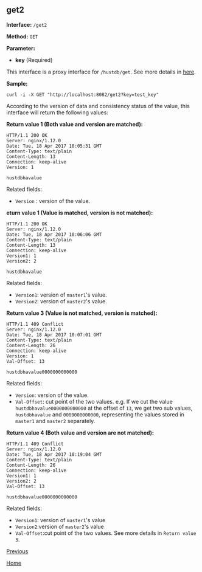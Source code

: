 ## get2 ##

**Interface:** `/get2`

**Method:** `GET`

**Parameter:** 

*  **key** (Required)  

This interface is a proxy interface for `/hustdb/get`. See more details in [here](../hustdb/hustdb/get.md).  

**Sample:**

    curl -i -X GET "http://localhost:8082/get2?key=test_key"

According to the version of data and consistency status of the value, this interface will return the following values: 

**Return value 1 (Both value and version are matched):**

    HTTP/1.1 200 OK
    Server: nginx/1.12.0
    Date: Tue, 18 Apr 2017 10:05:31 GMT
    Content-Type: text/plain
    Content-Length: 13
    Connection: keep-alive
    Version: 1
    
    hustdbhavalue

Related fields:
  
* `Version` : version of the value.

**eturn value 1 (Value is matched, version is not matched):**

    HTTP/1.1 200 OK
    Server: nginx/1.12.0
    Date: Tue, 18 Apr 2017 10:06:06 GMT
    Content-Type: text/plain
    Content-Length: 13
    Connection: keep-alive
    Version1: 1
    Version2: 2
    
    hustdbhavalue

Related fields: 

* `Version1`: version of `master1`'s value. 
* `Version2`: version of `master2`'s value.

**Return value 3 (Value is not matched, version is matched):**

    HTTP/1.1 409 Conflict
    Server: nginx/1.12.0
    Date: Tue, 18 Apr 2017 10:07:01 GMT
    Content-Type: text/plain
    Content-Length: 26
    Connection: keep-alive
    Version: 1
    Val-Offset: 13
    
    hustdbhavalue0000000000000

Related fields:

* `Version`: version of the value.  
* `Val-Offset`: cut point of the two values. e.g. If we cut the value `hustdbhavalue0000000000000` at the offset of `13`, we get two sub values, `hustdbhavalue` and `0000000000000`, representing the values stored in `master1` and `master2` separately.

**Return value 4 (Both value and version are not matched):**

    HTTP/1.1 409 Conflict
    Server: nginx/1.12.0
    Date: Tue, 18 Apr 2017 10:19:04 GMT
    Content-Type: text/plain
    Content-Length: 26
    Connection: keep-alive
    Version1: 1
    Version2: 2
    Val-Offset: 13
    
    hustdbhavalue0000000000000

Related fields:

* `Version1`: version of `master1`'s value
* `Version2`:version of `master2`'s value
* `Val-Offset`:cut point of the two values. See more details in `Return value 3`.  

[Previous](../ha.md)

[Home](../../index.md)